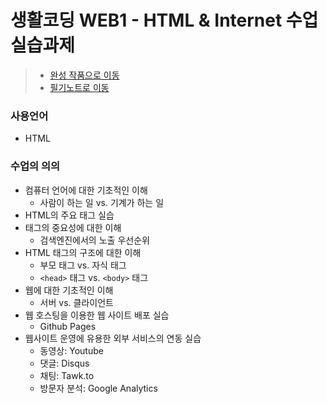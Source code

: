 # 생활코딩 WEB1 - HTML &amp; Internet 수업 실습과제
> * [완성 작품으로 이동](https://kshyun1223.github.io/web1_html_internet/)
> * [필기노트로 이동](https://github.com/kshyun1223/web1_html_internet/wiki/%EC%83%9D%ED%99%9C%EC%BD%94%EB%94%A9-WEB1---HTML-&-Internet-%EC%88%98%EC%97%85-%ED%95%84%EA%B8%B0%EB%85%B8%ED%8A%B8)

### 사용언어
* HTML

### 수업의 의의
* 컴퓨터 언어에 대한 기초적인 이해
  * 사람이 하는 일 vs. 기계가 하는 일
* HTML의 주요 태그 실습
* 태그의 중요성에 대한 이해
  * 검색엔진에서의 노출 우선순위
* HTML 태그의 구조에 대한 이해
  * 부모 태그 vs. 자식 태그
  * `<head>` 태그 vs. `<body>` 태그
* 웹에 대한 기초적인 이해
  * 서버 vs. 클라이언트
* 웹 호스팅을 이용한 웹 사이트 배포 실습
  * Github Pages
* 웹사이트 운영에 유용한 외부 서비스의 연동 실습
  * 동영상: Youtube
  * 댓글: Disqus
  * 채팅: Tawk.to
  * 방문자 분석: Google Analytics

